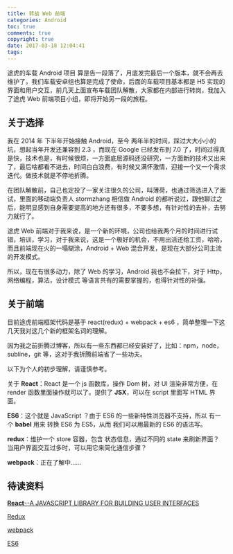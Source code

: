 ```yaml
---
title: 转战 Web 前端
categories: Android
toc: true
comments: true
copyright: true
date: 2017-03-18 12:04:41
tags:
---
```


途虎的车载 Android 项目 算是告一段落了，月底发完最后一个版本，就不会再去维护了，我们车载安卓组也算是完成了使命，后面的车载项目基本都是 H5 实现的界面和用户交互，前几天上面宣布车载团队解散，大家都在内部进行转岗，我加入了途虎 Web 前端项目小组，即将开始另一段的旅程。

<!--more-->

## 关于选择

我在 2014 年 下半年开始接触 Android，至今 两年半的时间，踩过大大小小的坑，想起当年开发还兼容到 2.3 ，而现在 Google 已经发布到 7.0 了，时间过得真是快，技术也是，有时候很烦，一方面底层源码还没研究，一方面新的技术又出来了，最后啥都看不进去，时间白白浪费，有时候又满怀激情，迎接一个又一个需求迭代。做技术就是不停地折腾。

在团队解散前，自己也定投了一家关注很久的公司，叫薄荷，也通过筛选进入了面试，里面的移动端负责人 stormzhang 相信做 Android 的都听说过，跟他聊过之后，能明显感到自身需要提高的地方还有很多，不要多想，有针对性的去补，去努力就行了。

途虎 Web 前端对于我来说，是一个新的环境，公司也给我两个月的时间进行试错，培训，学习，对于我来说，这是一个极好的机会，不用出活还给工资，哈哈，而且前端现在火的一塌糊涂，Android + Web 混合开发，是现在大部分公司主流的开发模式。

所以，现在有很多动力，除了 Web 的学习，Android 我也不会拉下，对于 Http，网络编程，算法，设计模式 等语言共有的需要掌握的，也得针对性的补强。



## 关于前端

目前途虎前端框架代码是基于 react(redux) + webpack + es6 ，简单整理一下这几天我对这几个新的框架名词的理解。

因为我之前折腾过博客，所以有一些东西都已经安装好了，比如：npm，node，subline，git 等，这对于我折腾前端省了一些功夫。

以下为个人的初步理解，请谨慎参考。

关于 **React**：React 是一个 js 函数库，操作 Dom 树，对 UI 渲染非常方便，在 render 函数里面操作就可以了。提供了 **JSX**，可以在 script 里面写 HTML 界面。

**ES6**：这个就是 JavaScript ？由于 ES6 的一些新特性浏览器不支持，所以 有一个 **babel** 用来 转换 ES6 为 ES5，从而 我们可以用最新的 ES6 的语法写。

**redux**：维护一个 store 容器，包含 状态信息，通过不同的 state 来刷新界面？ 当用户界面交互过多时，可以用它来简化通信步骤？

**webpack**：正在了解中......



## 待读资料

[**React**--A JAVASCRIPT LIBRARY FOR BUILDING USER INTERFACES](https://facebook.github.io/react/)

[Redux](http://redux.js.org/)

[webpack](https://webpack.js.org/)

[ES6](http://es6.ruanyifeng.com/)